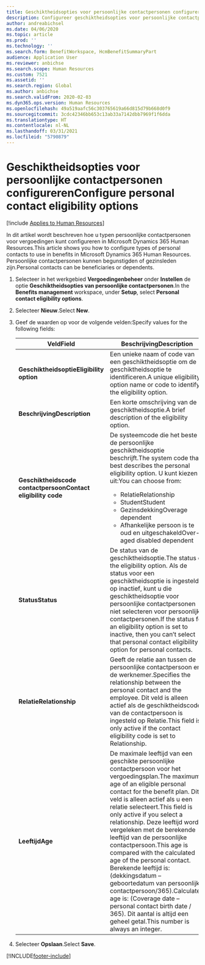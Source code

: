 ```yaml
---
title: Geschiktheidsopties voor persoonlijke contactpersonen configureren
description: Configureer geschiktheidsopties voor persoonlijke contactpersonen in Microsoft Dynamics 365 Human Resources. Persoonlijke contactpersonen kunnen begunstigden of gezinsleden zijn.
author: andreabichsel
ms.date: 04/06/2020
ms.topic: article
ms.prod: ''
ms.technology: ''
ms.search.form: BenefitWorkspace, HcmBenefitSummaryPart
audience: Application User
ms.reviewer: anbichse
ms.search.scope: Human Resources
ms.custom: 7521
ms.assetid: ''
ms.search.region: Global
ms.author: anbichse
ms.search.validFrom: 2020-02-03
ms.dyn365.ops.version: Human Resources
ms.openlocfilehash: 49a519aafc56c303765619a66d815d79b668d0f9
ms.sourcegitcommit: 3cdc42346bb653c13ab33a7142dbb7969f1f6dda
ms.translationtype: HT
ms.contentlocale: nl-NL
ms.lasthandoff: 03/31/2021
ms.locfileid: "5790879"
---
```

# <a name="configure-personal-contact-eligibility-options"></a><span data-ttu-id="6944c-104">Geschiktheidsopties voor persoonlijke contactpersonen configureren</span><span class="sxs-lookup"><span data-stu-id="6944c-104">Configure personal contact eligibility options</span></span>

[!include [Applies to Human Resources](../includes/applies-to-hr.md)]

<span data-ttu-id="6944c-105">In dit artikel wordt beschreven hoe u typen persoonlijke contactpersonen voor vergoedingen kunt configureren in Microsoft Dynamics 365 Human Resources.</span><span class="sxs-lookup"><span data-stu-id="6944c-105">This article shows you how to configure types of personal contacts to use in benefits in Microsoft Dynamics 365 Human Resources.</span></span> <span data-ttu-id="6944c-106">Persoonlijke contactpersonen kunnen begunstigden of gezinsleden zijn.</span><span class="sxs-lookup"><span data-stu-id="6944c-106">Personal contacts can be beneficiaries or dependents.</span></span> 

1. <span data-ttu-id="6944c-107">Selecteer in het werkgebied **Vergoedingenbeheer** onder **Instellen** de optie **Geschiktheidsopties van persoonlijke contactpersonen**.</span><span class="sxs-lookup"><span data-stu-id="6944c-107">In the **Benefits management** workspace, under **Setup**, select **Personal contact eligibility options**.</span></span>

2. <span data-ttu-id="6944c-108">Selecteer **Nieuw**.</span><span class="sxs-lookup"><span data-stu-id="6944c-108">Select **New**.</span></span>

3. <span data-ttu-id="6944c-109">Geef de waarden op voor de volgende velden:</span><span class="sxs-lookup"><span data-stu-id="6944c-109">Specify values for the following fields:</span></span>

   | <span data-ttu-id="6944c-110">Veld</span><span class="sxs-lookup"><span data-stu-id="6944c-110">Field</span></span> | <span data-ttu-id="6944c-111">Beschrijving</span><span class="sxs-lookup"><span data-stu-id="6944c-111">Description</span></span> |
   | --- | --- |
   | <span data-ttu-id="6944c-112">**Geschiktheidsoptie**</span><span class="sxs-lookup"><span data-stu-id="6944c-112">**Eligibility option**</span></span> | <span data-ttu-id="6944c-113">Een unieke naam of code van een geschiktheidsoptie om de geschiktheidsoptie te identificeren.</span><span class="sxs-lookup"><span data-stu-id="6944c-113">A unique eligibility option name or code to identify the eligibility option.</span></span> |
   | <span data-ttu-id="6944c-114">**Beschrijving**</span><span class="sxs-lookup"><span data-stu-id="6944c-114">**Description**</span></span> | <span data-ttu-id="6944c-115">Een korte omschrijving van de geschiktheidsoptie.</span><span class="sxs-lookup"><span data-stu-id="6944c-115">A brief description of the eligibility option.</span></span> |
   | <span data-ttu-id="6944c-116">**Geschiktheidscode contactpersoon**</span><span class="sxs-lookup"><span data-stu-id="6944c-116">**Contact eligibility code**</span></span> | <span data-ttu-id="6944c-117">De systeemcode die het beste de persoonlijke geschiktheidsoptie beschrijft.</span><span class="sxs-lookup"><span data-stu-id="6944c-117">The system code that best describes the personal eligibility option.</span></span> <span data-ttu-id="6944c-118">U kunt kiezen uit:</span><span class="sxs-lookup"><span data-stu-id="6944c-118">You can choose from:</span></span> <ul><li><span data-ttu-id="6944c-119">Relatie</span><span class="sxs-lookup"><span data-stu-id="6944c-119">Relationship</span></span></li><li><span data-ttu-id="6944c-120">Student</span><span class="sxs-lookup"><span data-stu-id="6944c-120">Student</span></span></li><li><span data-ttu-id="6944c-121">Gezinsdekking</span><span class="sxs-lookup"><span data-stu-id="6944c-121">Overage dependent</span></span></li><li><span data-ttu-id="6944c-122">Afhankelijke persoon is te oud en uitgeschakeld</span><span class="sxs-lookup"><span data-stu-id="6944c-122">Over-aged disabled dependent</span></span></li></ul> |
   | <span data-ttu-id="6944c-123">**Status**</span><span class="sxs-lookup"><span data-stu-id="6944c-123">**Status**</span></span> | <span data-ttu-id="6944c-124">De status van de geschiktheidsoptie.</span><span class="sxs-lookup"><span data-stu-id="6944c-124">The status of the eligibility option.</span></span> <span data-ttu-id="6944c-125">Als de status voor een geschiktheidsoptie is ingesteld op inactief, kunt u die geschiktheidsoptie voor persoonlijke contactpersonen niet selecteren voor persoonlijke contactpersonen.</span><span class="sxs-lookup"><span data-stu-id="6944c-125">If the status for an eligibility option is set to inactive, then you can’t select that personal contact eligibility option for personal contacts.</span></span> |
   | <span data-ttu-id="6944c-126">**Relatie**</span><span class="sxs-lookup"><span data-stu-id="6944c-126">**Relationship**</span></span> | <span data-ttu-id="6944c-127">Geeft de relatie aan tussen de persoonlijke contactpersoon en de werknemer.</span><span class="sxs-lookup"><span data-stu-id="6944c-127">Specifies the relationship between the personal contact and the employee.</span></span> <span data-ttu-id="6944c-128">Dit veld is alleen actief als de geschiktheidscode van de contactpersoon is ingesteld op Relatie.</span><span class="sxs-lookup"><span data-stu-id="6944c-128">This field is only active if the contact eligibility code is set to Relationship.</span></span> |
   | <span data-ttu-id="6944c-129">**Leeftijd**</span><span class="sxs-lookup"><span data-stu-id="6944c-129">**Age**</span></span> | <span data-ttu-id="6944c-130">De maximale leeftijd van een geschikte persoonlijke contactpersoon voor het vergoedingsplan.</span><span class="sxs-lookup"><span data-stu-id="6944c-130">The maximum age of an eligible personal contact for the benefit plan.</span></span> <span data-ttu-id="6944c-131">Dit veld is alleen actief als u een relatie selecteert.</span><span class="sxs-lookup"><span data-stu-id="6944c-131">This field is only active if you select a relationship.</span></span> <span data-ttu-id="6944c-132">Deze leeftijd wordt vergeleken met de berekende leeftijd van de persoonlijke contactpersoon.</span><span class="sxs-lookup"><span data-stu-id="6944c-132">This age is compared with the calculated age of the personal contact.</span></span> <span data-ttu-id="6944c-133">Berekende leeftijd is: (dekkingsdatum – geboortedatum van persoonlijke contactpersoon/365).</span><span class="sxs-lookup"><span data-stu-id="6944c-133">Calculated age is: (Coverage date – personal contact birth date / 365).</span></span> <span data-ttu-id="6944c-134">Dit aantal is altijd een geheel getal.</span><span class="sxs-lookup"><span data-stu-id="6944c-134">This number is always an integer.</span></span> |

4. <span data-ttu-id="6944c-135">Selecteer **Opslaan**.</span><span class="sxs-lookup"><span data-stu-id="6944c-135">Select **Save**.</span></span> 


[!INCLUDE[footer-include](../includes/footer-banner.md)]